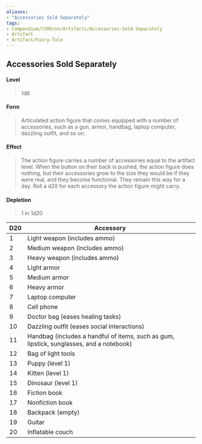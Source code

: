 ```yaml
---
aliases:
- "Accessories Sold Separately"
tags:
- Compendium/CSRD/en/Artifacts/Accessories-Sold-Separately
- Artifact
- Artifact/Fairy-Tale
---
```


  
## Accessories Sold Separately  
#### Level 
>1d6 
#### Form 
>Articulated action figure that comes equipped with a number of accessories, such as a gun, armor, handbag, laptop computer, dazzling outfit, and so on. 
#### Effect 
>The action figure carries a number of accessories equal to the artifact level. When the button on their back is pushed, the action figure does nothing, but their accessories grow to the size they would be if they were real, and they become functional. They remain this way for a day. 
>Roll a d20 for each accessory the action figure might carry. 
#### Depletion 
>1 in 1d20

| D20 | Accessory                                                                                |
|-----|------------------------------------------------------------------------------------------|
| 1   | Light weapon (includes ammo)                                                             |
| 2   | Medium weapon (includes ammo)                                                            |
| 3   | Heavy weapon (includes ammo)                                                             |
| 4   | Light armor                                                                              |
| 5   | Medium armor                                                                             |
| 6   | Heavy armor                                                                              |
| 7   | Laptop computer                                                                          |
| 8   | Cell phone                                                                               |
| 9   | Doctor bag (eases healing tasks)                                                         |
| 10  | Dazzling outfit (eases social interactions)                                              |
| 11  | Handbag (includes a handful of items, such as gum, lipstick, sunglasses, and a notebook) |
| 12  | Bag of light tools                                                                       |
| 13  | Puppy (level 1)                                                                          |
| 14  | Kitten (level 1)                                                                         |
| 15  | Dinosaur (level 1)                                                                       |
| 16  | Fiction book                                                                             |
| 17  | Nonfiction book                                                                          |
| 18  | Backpack (empty)                                                                         |
| 19  | Guitar                                                                                   |
| 20  | Inflatable couch                                                                         |
